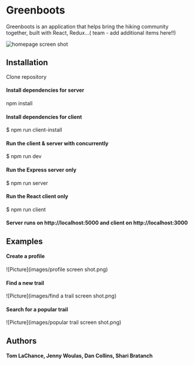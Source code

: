 # Greenboots

Greenboots is an application that helps bring the hiking community together, built with React, Redux...( team - add additional items here!!)

![homepage screen shot](https://user-images.githubusercontent.com/32775452/40248184-b836e6b0-5a94-11e8-83c0-b78646d15da9.png)

## Installation

Clone repository

#### Install dependencies for server
npm install

#### Install dependencies for client
$ npm run client-install

#### Run the client & server with concurrently
$ npm run dev

#### Run the Express server only
$ npm run server

#### Run the React client only
$ npm run client

#### Server runs on http://localhost:5000 and client on http://localhost:3000

## Examples
#### Create a profile

![Picture](images/profile screen shot.png)

#### Find a new trail

![Picture](images/find a trail screen shot.png)

#### Search for a popular trail

![Picture](images/popular trail screen shot.png)



## Authors
#### Tom LaChance, Jenny Woulas, Dan Collins, Shari Bratanch


